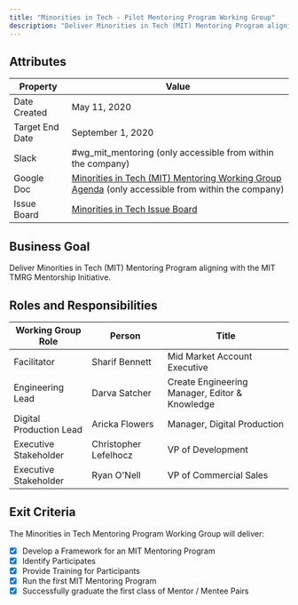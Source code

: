 ```yaml
---
title: "Minorities in Tech - Pilot Mentoring Program Working Group"
description: "Deliver Minorities in Tech (MIT) Mentoring Program aligning with the MIT TMRG Mentorship Initiative. Learn more!"
---
```


## Attributes

| Property        | Value           |
|-----------------|-----------------|
| Date Created    | May 11, 2020   |
| Target End Date | September 1, 2020  |
| Slack           | #wg_mit_mentoring (only accessible from within the company) |
| Google Doc      | [Minorities in Tech (MIT) Mentoring Working Group Agenda](https://docs.google.com/document/d/1ILEd_ziRS9zbb2luQRr-C2eouc_TKsckTUP3pnkrZ5Y/edit) (only accessible from within the company) |
| Issue Board     | [Minorities in Tech Issue Board](https://gitlab.com/gitlab-com/diversity-and-inclusion/-/boards/1634805?label_name[]=ERG)|

## Business Goal

Deliver Minorities in Tech (MIT) Mentoring Program aligning with the MIT TMRG Mentorship Initiative.

## Roles and Responsibilities

| Working Group Role              | Person                | Title                                                        |
|---------------------------------|-----------------------|--------------------------------------------------------------|
| Facilitator                     | Sharif Bennett         |  Mid Market Account Executive |
| Engineering Lead | Darva Satcher           | Create Engineering Manager, Editor & Knowledge                           |
| Digital Production Lead | Aricka Flowers           | Manager, Digital Production                           |
| Executive Stakeholder           | Christopher Lefelhocz        | VP of Development         |
| Executive Stakeholder           | Ryan O'Nell          | VP of Commercial Sales     |

## Exit Criteria

The Minorities in Tech Mentoring Program Working Group will deliver:

- [x] Develop a Framework for an MIT Mentoring Program
- [x] Identify Participates
- [x] Provide Training for Participants
- [x] Run the first MIT Mentoring Program
- [x] Successfully graduate the first class of Mentor / Mentee Pairs
